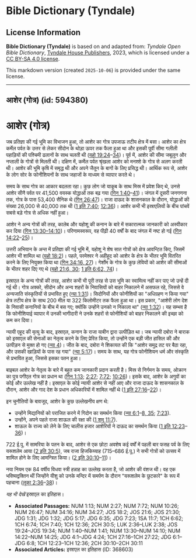 # Bible Dictionary (Tyndale)

## License Information

**Bible Dictionary (Tyndale)** is based on and adapted from: _Tyndale Open Bible Dictionary_, [Tyndale House Publishers](https://tyndaleopenresources.com/), 2023, which is licensed under a [CC BY-SA 4.0 license](https://creativecommons.org/licenses/by-sa/4.0/legalcode.en).

This markdown version (created `2025-10-06`) is provided under the same license.



--------------------------------

## आशेर (गोत्र) (id: 594380)

आशेर (गोत्र)
============

जब प्रतिज्ञा की गई भूमि का विभाजन हुआ, तो आशेर का गोत्र उपजाऊ तटीय क्षेत्र में बसा। आशेर का क्षेत्र कर्मेल पर्वत के उत्तर से लेकर सीदोन के थोड़ा ऊपर तक फैला हुआ था और इसकी पूर्वी सीमा गलीली पहाड़ियों की पश्चिमी ढलानों के साथ चलती थी ([यहो 19:24](https://ref.ly/Josh19:24-Josh19:34)–[34](https://ref.ly/Josh19:24-Josh19:34))। पूर्व में, आशेर की सीमा जबूलून और नप्ताली के गोत्रों से मिलती थी। दक्षिण में, कर्मेल पर्वत श्रृंखला आशेर को मनश्शे के गोत्र से अलग करती थी। आशेर की भूमि कृषि में समृद्ध थी और अपने जैतून के बागों के लिए प्रसिद्ध थी। आर्थिक रूप से, आशेर के लोग सोर के फोनीशियनों के साथ जहाजों के माध्यम से व्यापार करते थे।

समय के साथ गोत्र का आकार बदलता रहा। कुछ लोग जो याकूब के साथ मिस्र में प्रवेश किए थे, उनसे आशेर सीनै पर्वत पर 41,500 वयस्क योद्धाओं तक बढ़ गया ([गिन 1:40](https://ref.ly/Num1:40-Num1:41)–[41](https://ref.ly/Num1:40-Num1:41))। जंगल में दूसरी जनगणना तक, गोत्र के पास 53,400 सैनिक थे ([गिन 26:47](https://ref.ly/Num26:47))। राजा दाऊद के शासनकाल के दौरान, योद्धाओं की संख्या 26,000 से 40,000 तक थी ([1 इति 7:40](https://ref.ly/1Chr7:40); [12:36](https://ref.ly/1Chr12:36))। आशेर कभी भी इस्राएलियों के बीच पांचवें सबसे बड़े गोत्र से अधिक नहीं हुआ।

आशेर ने अन्य गोत्रों की तरह, कालेब और यहोशू की कनान के बारे में सकारात्मक जानकारी को अस्वीकार कर दिया ([गिन 13:30–14:10](https://ref.ly/Num13:30-Num14:10))। परिणामस्वरूप, वह पीढ़ी 40 वर्षों के बाद जंगल में नष्ट हो गई ([गिन 14:22](https://ref.ly/Num14:22-Num14:25)–[25](https://ref.ly/Num14:22-Num14:25))।

उत्तरी अभियान के अन्त में प्रतिज्ञा की गई भूमि में, यहोशू ने शेष सात गोत्रों को क्षेत्र आवन्टित किए, जिसमें आशेर भी शामिल था ([यहो 18:2](https://ref.ly/Josh18:2))। पहले, परमेश्वर ने अहीहूद को आशेर के क्षेत्र के भीतर भूमि वितरित करने के लिए नियुक्त किया था ([गिन 34:16, 27](https://ref.ly/Num34:16,Num34:27))। गेर्शोम के गोत्र के कुछ लेवियों को आशेर की सीमाओं के भीतर शहर दिए गए थे ([यहो 21:6, 30](https://ref.ly/Josh21:6,Josh21:30); [1 इति 6:62, 74](https://ref.ly/1Chr6:62,1Chr6:74))।

इस्राएल के अन्य गोत्रों की तरह, आशेर कभी भी पूरी तरह से उस भूमि का स्वामित्व नहीं कर पाए जो उन्हें दी गई थी। गोत्र अक्को, सीदोन और अन्य शहरों के निवासियों को बाहर निकालने में असफल रहे, जिससे वे अन्यजाति संस्कृतियों से प्रभावित हुए ([न्या 1:31](https://ref.ly/Judg1:31))। सिदोनियों और फोनीशियों का "अधिग्रहण न किया गया" क्षेत्र तटीय क्षेत्र के साथ 200 मील या 322 किलोमीटर तक फैला हुआ था। इस प्रकार, "आशेरी लोग देश के निवासी कनानियों के बीच में बस गए; क्योंकि उन्होंने उनको न निकाला था" ([न्या 1:32](https://ref.ly/Judg1:32))। यह सम्भव है कि फोनीशियाई व्यापार में उनकी भागीदारी ने उनके शहरों से फोनीशियों को बाहर निकालने की इच्छा को कम कर दिया।

न्यायी एहूद की मृत्यु के बाद, इस्राएल, कनान के राजा याबीन द्वारा उत्पीड़ित था। जब न्यायी दबोरा ने बाराक को इस्राएल की सेनाओं का नेतृत्व करने के लिए प्रेरित किया, तो उन्होंने एक बड़ी जीत हासिल की और उत्पीड़न से मुक्त हो गए ([न्या 4](https://ref.ly/Judg4:1-Judg4:24))। जीत के बाद, दबोरा ने शिकायत की कि "आशेर समुद्र तट पर बैठा रहा, और उसकी खाड़ियों के पास रह गया" ([न्या 5:17](https://ref.ly/Judg5:17))। समय के साथ, यह गोत्र फोनीशियन धर्म और संस्कृति से प्रभावित हुआ, जिससे इसका पतन हुआ।

बाइबल आशेर के नेतृत्व के बारे में बहुत कम जानकारी प्रदान करती है। मिस्र से निर्गमन के समय, ओक्रान का पुत्र पगीएल गोत्र का प्रधान था ([गिन 1:13](https://ref.ly/Num1:13); [2:27](https://ref.ly/Num2:27); [7:72](https://ref.ly/Num7:72); [10:26](https://ref.ly/Num10:26))। इसके बाद, आशेर के अगुवों का कोई और उल्लेख नहीं है। इस्राएल के कोई न्यायी आशेर से नहीं आए और राजा दाऊद के शासनकाल के दौरान, आशेर और गाद देश के प्रधान अधिकारियों में शामिल नहीं थे ([1 इति 27:16](https://ref.ly/1Chr27:16-1Chr27:22)–[22](https://ref.ly/1Chr27:16-1Chr27:22))।

इन चुनौतियों के बावजूद, आशेर के कुछ उल्लेखनीय क्षण थे:

* उन्होंने मिद्यानियों को पराजित करने में गिदोन का समर्थन किया ([न्या 6:1](https://ref.ly/Judg6:1-Judg6:8,Judg6:35)–[8, 35](https://ref.ly/Judg6:1-Judg6:8,Judg6:35); [7:23](https://ref.ly/Judg7:23)).
* उन्होंने, अपने पहले राजा शाऊल की रक्षा की ([1 शमू 11:7](https://ref.ly/1Sam11:7)).
* शाऊल के राज्य को लेने के लिए चालीस हजार आशेरियों ने दाऊद का समर्थन किया ([1 इति 12:23](https://ref.ly/1Chr12:23-1Chr12:36)–[36](https://ref.ly/1Chr12:23-1Chr12:36))।

722 ई.पू. में सामरिया के पतन के बाद, आशेर से एक छोटा अवशेष कई वर्षों में पहली बार फसह पर्व के लिए यरूशलेम आया ([2 इति 30:5](https://ref.ly/2Chr30:5)), जब राजा हिजकिय्याह (715–686 ई.पू.) ने सभी गोत्रों को उत्सव में शामिल होने के लिए आमन्त्रित किया। ([2 इति 30:10](https://ref.ly/2Chr30:10-2Chr30:11)–[11](https://ref.ly/2Chr30:10-2Chr30:11))।

नया नियम एक 84 वर्षीय विधवा स्त्री हन्नाह का उल्लेख करता है, जो आशेर की वंशज थी। वह एक भविष्यद्वक्तिन थीं जिन्होंने यीशु को उनके मन्दिर में समर्पण के दौरान "यरूशलेम के छुटकारे" के रूप में पहचाना ([लूका 2:36](https://ref.ly/Luke2:36-Luke2:38)–[38](https://ref.ly/Luke2:36-Luke2:38))।

*यह भी देखें*  इस्राएल का इतिहास।

* **Associated Passages:** NUM 1:13; NUM 2:27; NUM 7:72; NUM 10:26; NUM 26:47; NUM 34:16; NUM 34:27; JOS 18:2; JOS 21:6; JOS 21:30; JDG 1:31; JDG 1:32; JDG 5:17; JDG 6:35; JDG 7:23; 1SA 11:7; 1CH 6:62; 1CH 6:74; 1CH 7:40; 1CH 12:36; 2CH 30:5; LUK 2:36–LUK 2:38; JOS 19:24–JOS 19:34; NUM 1:40–NUM 1:41; NUM 13:30–NUM 14:10; NUM 14:22–NUM 14:25; JDG 4:1–JDG 4:24; 1CH 27:16–1CH 27:22; JDG 6:1–JDG 6:8; 1CH 12:23–1CH 12:36; 2CH 30:10–2CH 30:11
* **Associated Articles:** इस्राएल का इतिहास  (ID: 368603)

